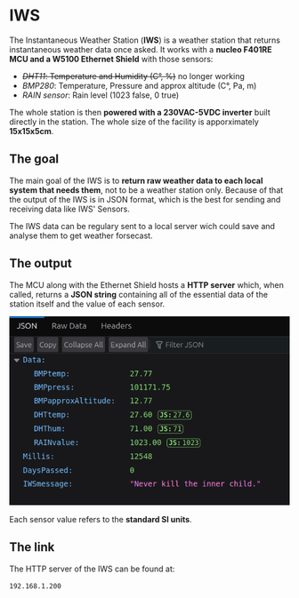 # IWS
The Instantaneous Weather Station (**IWS**) is a weather station that returns instantaneous weather data once asked.
It works with a **nucleo F401RE MCU and a W5100 Ethernet Shield** with those sensors:

- ~~*DHT11*: Temperature and Humidity (C°, %)~~ no longer working
- *BMP280*: Temperature, Pressure and approx altitude (C°, Pa, m)
- *RAIN sensor*: Rain level (1023 false, 0 true)

The whole station is then **powered with a 230VAC-5VDC inverter** built directly in the station.
The whole size of the facility is apporximately **15x15x5cm**.

## The goal

The main goal of the IWS is to **return raw weather data to each local system that needs them**, not to be a weather station only.
Because of that the output of the IWS is in JSON format, which is the best for sending and receiving data like IWS' Sensors.

The IWS data can be regulary sent to a local server wich could save and analyse them to get weather forsecast.

## The output

The MCU along with the Ethernet Shield hosts a **HTTP server** which, when called, returns a **JSON string** containing all of the essential data of the station itself and the value of each sensor.

![JSON-HTTP](https://github.com/SebsIII/IWS/blob/43692908104991b1652bcf4ea6fd69c47edac72a/Gallery/JSON-HTTP.png)

Each sensor value refers to the **standard SI units**.

## The link

The HTTP server of the IWS can be found at:

```
192.168.1.200
```

